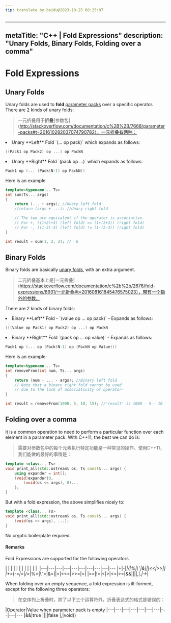 ```yaml
---
tip: translate by baidu@2023-10-25 08:25:07
---
```

---
metaTitle: "C++ | Fold Expressions"
description: "Unary Folds, Binary Folds, Folding over a comma"
---

# Fold Expressions



## Unary Folds



Unary folds are used to **fold** [parameter packs](http://stackoverflow.com/documentation/c%2B%2B/7668/parameter-packs#t=201610282037074790782) over a specific operator. There are 2 kinds of unary folds:

> 一元折叠用于**折叠**[参数包](http://stackoverflow.com/documentation/c%2B%2B/7668/parameter-packs#t=201610282037074790782）。一元折叠有两种：

<li>
Unary **Left** Fold  `(... op pack)` which expands as follows:

```cpp
((Pack1 op Pack2) op ...) op PackN

```


</li>
<li>
Unary **Right** Fold  `(pack op ...)` which expands as follows:

```cpp
Pack1 op (... (Pack(N-1) op PackN)) 

```


</li>

Here is an example

```cpp
template<typename... Ts>
int sum(Ts... args)
{
    return (... + args); //Unary left fold
    //return (args + ...); //Unary right fold

    // The two are equivalent if the operator is associative.
    // For +, ((1+2)+3) (left fold) == (1+(2+3)) (right fold)
    // For -, ((1-2)-3) (left fold) != (1-(2-3)) (right fold)
}

int result = sum(1, 2, 3); //  6

```



## Binary Folds



Binary folds are basically [unary folds](https://stackoverflow.com/documentation/c%2b%2b/2676/fold-expressions/8931/unary-folds#t=201608161845476575023), with an extra argument.

> 二元折叠基本上是[一元折叠](https://stackoverflow.com/documentation/c%2b%2b/2676/fold-expressions/8931/一元折叠#t=201608161845476575023），带有一个额外的参数。

There are 2 kinds of binary folds:

<li>
Binary **Left** Fold - `(value op ... op pack)` - Expands as follows:

```cpp
(((Value op Pack1) op Pack2) op ...) op PackN

```


</li>
<li>
Binary **Right** Fold `(pack op ... op value)` - Expands as follows:

```cpp
Pack1 op (... op (Pack(N-1) op (PackN op Value)))

```


</li>

Here is an example:

```cpp
template<typename... Ts>
int removeFrom(int num, Ts... args)
{
    return (num - ... - args); //Binary left fold
    // Note that a binary right fold cannot be used
    // due to the lack of associativity of operator-
}

int result = removeFrom(1000, 5, 10, 15); //'result' is 1000 - 5 - 10 - 15 = 970

```



## Folding over a comma



It is a common operation to need to perform a particular function over each element in a parameter pack. With C++11, the best we can do is:

> 需要对参数包中的每个元素执行特定功能是一种常见的操作。使用C++11，我们能做的最好的事情是：

```cpp
template <class... Ts>
void print_all(std::ostream& os, Ts const&... args) {
    using expander = int[];
    (void)expander{0,
        (void(os << args), 0)...
    };
}

```

But with a fold expression, the above simplifies nicely to:

```cpp
template <class... Ts>
void print_all(std::ostream& os, Ts const&... args) {
    (void(os << args), ...);
}

```

No cryptic boilerplate required.



#### Remarks


Fold Expressions are supported for the following operators

| | | | | | | | | | | | 
|---|---|---|---|---|---|---|---|---|---
|+|-|*|/|%|\ˆ|&|||<<|>>||
|+=|-=|*=|/=|%=|\ˆ=|&=||=|<<=|>>=|=|
|==|!=|<|>|<=|>=|&&||||,|.*|->*|


When folding over an empty sequence, a fold expression is ill-formed, except for the following three operators:

> 在空序列上折叠时，除了以下三个运算符外，折叠表达式的格式是错误的：

|Operator|Value when parameter pack is empty
|---|---|---|---|---|---|---|---|---|---
|&&|true
||||false
|,|void()

